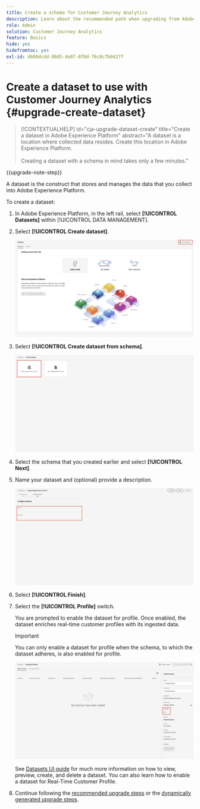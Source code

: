 ```yaml
---
title: Create a schema for Customer Journey Analytics
description: Learn about the recommended path when upgrading from Adobe Analytics to Customer Journey Analytics
role: Admin
solution: Customer Journey Analytics
feature: Basics
hide: yes
hidefromtoc: yes
exl-id: d686dcdd-08d5-4e8f-8f0d-76c8c7b0427f
---
```

# Create a dataset to use with Customer Journey Analytics {#upgrade-create-dataset}

<!-- markdownlint-disable MD034 -->

>[!CONTEXTUALHELP]
>id="cja-upgrade-dataset-create"
>title="Create a dataset in Adobe Experience Platform"
>abstract="A dataset is a location where collected data resides. Create this location in Adobe Experience Platform.<br><br>Creating a dataset with a schema in mind takes only a few minutes."

<!-- markdownlint-enable MD034 -->

{{upgrade-note-step}}

<!-- Should we single source this instead of duplicate it? The following steps were copied from: /help/data-ingestion/aepwebsdk.md-->

A dataset is the construct that stores and manages the data that you collect into Adobe Experience Platform.

To create a dataset:

1. In Adobe Experience Platform, in the left rail, select **[!UICONTROL Datasets]** within [!UICONTROL DATA MANAGEMENT].

1. Select **[!UICONTROL Create dataset]**.

   ![Create dataset](assets/create-dataset.png)

1. Select **[!UICONTROL Create dataset from schema]**.

   ![Create dataset from schema](assets/create-dataset-from-schema.png)

1. Select the schema that you created earlier and select **[!UICONTROL Next]**.

1. Name your dataset and (optional) provide a description.

   ![Name dataset](assets/name-your-datatest.png)

1. Select **[!UICONTROL Finish]**.

1. Select the **[!UICONTROL Profile]** switch.

   You are prompted to enable the dataset for profile. Once enabled, the dataset enriches real-time customer profiles with its ingested data.

   >[!IMPORTANT]
   >
   >    You can only enable a dataset for profile when the schema, to which the dataset adheres, is also enabled for profile.

   ![Enable schema for profile](assets/aepwebsdk-dataset-profile.png)

   See [Datasets UI guide](https://experienceleague.adobe.com/docs/experience-platform/catalog/datasets/user-guide.html) for much more information on how to view, preview, create, and delete a dataset. You can also learn how to enable a dataset for Real-Time Customer Profile.

1. Continue following the [recommended upgrade steps](/help/getting-started/cja-upgrade/cja-upgrade-recommendations.md#recommended-upgrade-steps-for-most-organizations) or the [dynamically generated upgrade steps](https://gigazelle.github.io/cja-ttv/).
